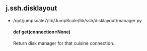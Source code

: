 ## j.ssh.disklayout

- /opt/jumpscale7/lib/JumpScale/lib/ssh/disklayout/manager.py

    #### def get(connection=None) 
    
    Return disk manager for that cuisine connection.
